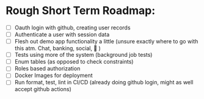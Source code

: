 # Rough Short Term Roadmap:

  * [ ] Oauth login with github, creating user records
  * [ ] Authenticate a user with session data
  * [ ]  Flesh out demo app functionality a little (unsure exactly where to go with this atm. Chat, banking, social, :shrug: )
  * [ ] Tests using more of the system (background job tests)
  * [ ] Enum tables (as opposed to check constraints)
  * [ ] Roles based authorization
  * [ ] Docker Images for deployment
  * [ ] Run format, test, lint in CI/CD (already doing github login, might as well accept github actions)
